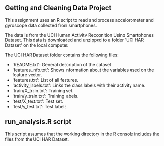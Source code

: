 ## Getting and Cleaning Data Project

This assignment uses an R script to read and process accelorometer and gyroscope data collected from smartphones. 

The data is from the UCI Human Activity Recognition Using Smartphones Dataset. This data is downloaded and unzipped to a folder 'UCI HAR Dataset' on the local computer.

The UCI HAR Dataset folder contains the following files:
* 'README.txt': General description of the dataset
* 'features_info.txt': Shows information about the variables used on the feature vector.
* 'features.txt': List of all features.
* 'activity_labels.txt': Links the class labels with their activity name.
* 'train/X_train.txt': Training set.
* 'train/y_train.txt': Training labels.
* 'test/X_test.txt': Test set.
* 'test/y_test.txt': Test labels.

## run_analysis.R script

This script assumes that the working directory in the R console includes the files from the UCI HAR Dataset.